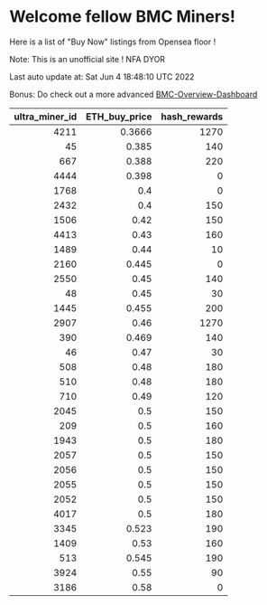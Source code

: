 # Welcome fellow BMC Miners!
Here is a list of "Buy Now" listings from Opensea floor !

Note: This is an unofficial site ! NFA DYOR

Last auto update at: Sat Jun  4 18:48:10 UTC 2022

Bonus: Do check out a more advanced [BMC-Overview-Dashboard](https://dune.com/defifunk/BMC-Overview-Dashboard)


|   ultra_miner_id |   ETH_buy_price |   hash_rewards |
|-----------------:|----------------:|---------------:|
|             4211 |          0.3666 |           1270 |
|               45 |          0.385  |            140 |
|              667 |          0.388  |            220 |
|             4444 |          0.398  |              0 |
|             1768 |          0.4    |              0 |
|             2432 |          0.4    |            150 |
|             1506 |          0.42   |            150 |
|             4413 |          0.43   |            160 |
|             1489 |          0.44   |             10 |
|             2160 |          0.445  |              0 |
|             2550 |          0.45   |            140 |
|               48 |          0.45   |             30 |
|             1445 |          0.455  |            200 |
|             2907 |          0.46   |           1270 |
|              390 |          0.469  |            140 |
|               46 |          0.47   |             30 |
|              508 |          0.48   |            180 |
|              510 |          0.48   |            180 |
|              710 |          0.49   |            120 |
|             2045 |          0.5    |            150 |
|              209 |          0.5    |            160 |
|             1943 |          0.5    |            180 |
|             2057 |          0.5    |            150 |
|             2056 |          0.5    |            150 |
|             2055 |          0.5    |            150 |
|             2052 |          0.5    |            150 |
|             4017 |          0.5    |            180 |
|             3345 |          0.523  |            190 |
|             1409 |          0.53   |            160 |
|              513 |          0.545  |            190 |
|             3924 |          0.55   |             90 |
|             3186 |          0.58   |              0 |